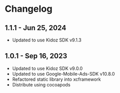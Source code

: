 # Changelog

## 1.1.1 - Jun 25, 2024

* Updated to use Kidoz SDK v9.1.3


## 1.0.1 - Sep 16, 2023

* Updated to use Kidoz SDK v9.0.0
* Updated to use Google-Mobile-Ads-SDK v10.8.0
* Refactored static library into xcframework
* Distribute using cocoapods
